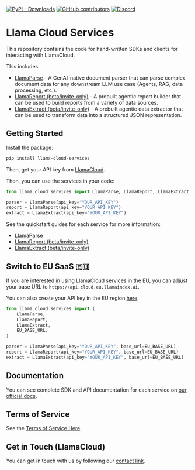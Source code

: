 [![PyPI - Downloads](https://img.shields.io/pypi/dm/llama-cloud-services)](https://pypi.org/project/llama-cloud-services/)
[![GitHub contributors](https://img.shields.io/github/contributors/run-llama/llama_cloud_services)](https://github.com/run-llama/llama_cloud_services/graphs/contributors)
[![Discord](https://img.shields.io/discord/1059199217496772688)](https://discord.gg/dGcwcsnxhU)

# Llama Cloud Services

This repository contains the code for hand-written SDKs and clients for interacting with LlamaCloud.

This includes:

- [LlamaParse](./parse.md) - A GenAI-native document parser that can parse complex document data for any downstream LLM use case (Agents, RAG, data processing, etc.).
- [LlamaReport (beta/invite-only)](./report.md) - A prebuilt agentic report builder that can be used to build reports from a variety of data sources.
- [LlamaExtract (beta/invite-only)](./extract.md) - A prebuilt agentic data extractor that can be used to transform data into a structured JSON representation.

## Getting Started

Install the package:

```bash
pip install llama-cloud-services
```

Then, get your API key from [LlamaCloud](https://cloud.llamaindex.ai/).

Then, you can use the services in your code:

```python
from llama_cloud_services import LlamaParse, LlamaReport, LlamaExtract

parser = LlamaParse(api_key="YOUR_API_KEY")
report = LlamaReport(api_key="YOUR_API_KEY")
extract = LlamaExtract(api_key="YOUR_API_KEY")
```

See the quickstart guides for each service for more information:

- [LlamaParse](./parse.md)
- [LlamaReport (beta/invite-only)](./report.md)
- [LlamaExtract (beta/invite-only)](./extract.md)

## Switch to EU SaaS 🇪🇺

If you are interested in using LlamaCloud services in the EU, you can adjust your base URL to `https://api.cloud.eu.llamaindex.ai`.

You can also create your API key in the EU region [here](https://cloud.eu.llamaindex.ai).

```python
from llama_cloud_services import (
    LlamaParse,
    LlamaReport,
    LlamaExtract,
    EU_BASE_URL,
)

parser = LlamaParse(api_key="YOUR_API_KEY", base_url=EU_BASE_URL)
report = LlamaReport(api_key="YOUR_API_KEY", base_url=EU_BASE_URL)
extract = LlamaExtract(api_key="YOUR_API_KEY", base_url=EU_BASE_URL)
```

## Documentation

You can see complete SDK and API documentation for each service on [our official docs](https://docs.cloud.llamaindex.ai/).

## Terms of Service

See the [Terms of Service Here](./TOS.pdf).

## Get in Touch (LlamaCloud)

You can get in touch with us by following our [contact link](https://www.llamaindex.ai/contact).
